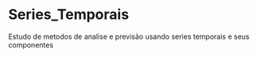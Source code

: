 # Series_Temporais
Estudo de metodos de analise e previsão usando series temporais e seus componentes
